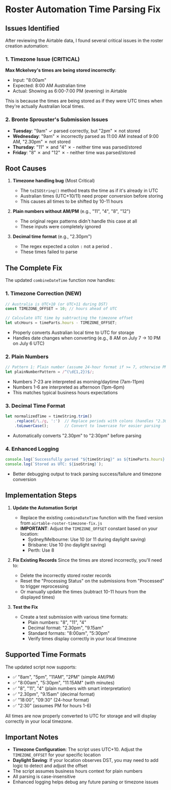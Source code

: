 # Roster Automation Time Parsing Fix

## Issues Identified

After reviewing the Airtable data, I found several critical issues in the roster creation automation:

### 1. Timezone Issue (CRITICAL)
**Max Mckelvey's times are being stored incorrectly**:
- Input: "8:00am" 
- Expected: 8:00 AM Australian time
- Actual: Showing as 6:00-7:00 PM (evening) in Airtable

This is because the times are being stored as if they were UTC times when they're actually Australian local times.

### 2. Bronte Sprouster's Submission Issues
- **Tuesday**: "9am" ✓ parsed correctly, but "2pm" ✗ not stored
- **Wednesday**: "9am" ✗ incorrectly parsed as 11:00 AM instead of 9:00 AM, "2.30pm" ✗ not stored  
- **Thursday**: "11" ✗ and "4" ✗ - neither time was parsed/stored
- **Friday**: "8" ✗ and "12" ✗ - neither time was parsed/stored

## Root Causes

1. **Timezone handling bug** (Most Critical)
   - The `toISOString()` method treats the time as if it's already in UTC
   - Australian times (UTC+10/11) need proper conversion before storing
   - This causes all times to be shifted by 10-11 hours

2. **Plain numbers without AM/PM** (e.g., "11", "4", "8", "12")
   - The original regex patterns didn't handle this case at all
   - These inputs were completely ignored

3. **Decimal time format** (e.g., "2.30pm")
   - The regex expected a colon `:` not a period `.`
   - These times failed to parse

## The Complete Fix

The updated `combineDateTime` function now handles:

### 1. Timezone Correction (NEW)
```javascript
// Australia is UTC+10 (or UTC+11 during DST)
const TIMEZONE_OFFSET = 10; // hours ahead of UTC

// Calculate UTC time by subtracting the timezone offset
let utcHours = timeParts.hours - TIMEZONE_OFFSET;
```
- Properly converts Australian local time to UTC for storage
- Handles date changes when converting (e.g., 8 AM on July 7 → 10 PM on July 6 UTC)

### 2. Plain Numbers
```javascript
// Pattern 1: Plain number (assume 24-hour format if >= 7, otherwise PM if <= 6)
let plainNumberPattern = /^(\d{1,2})$/;
```
- Numbers 7-23 are interpreted as morning/daytime (7am-11pm)
- Numbers 1-6 are interpreted as afternoon (1pm-6pm)
- This matches typical business hours expectations

### 3. Decimal Time Format
```javascript
let normalizedTime = timeString.trim()
    .replace(/\./g, ':')  // Replace periods with colons (handles "2.30pm" → "2:30pm")
    .toLowerCase();       // Convert to lowercase for easier parsing
```
- Automatically converts "2.30pm" to "2:30pm" before parsing

### 4. Enhanced Logging
```javascript
console.log(`Successfully parsed "${timeString}" as ${timeParts.hours}:${timeParts.minutes.toString().padStart(2, '0')} local time`);
console.log(`Stored as UTC: ${isoString}`);
```
- Better debugging output to track parsing success/failure and timezone conversion

## Implementation Steps

1. **Update the Automation Script**
   - Replace the existing `combineDateTime` function with the fixed version from `airtable-roster-timezone-fix.js`
   - **IMPORTANT**: Adjust the `TIMEZONE_OFFSET` constant based on your location:
     - Sydney/Melbourne: Use 10 (or 11 during daylight saving)
     - Brisbane: Use 10 (no daylight saving)
     - Perth: Use 8

2. **Fix Existing Records**
   Since the times are stored incorrectly, you'll need to:
   - Delete the incorrectly stored roster records
   - Reset the "Processing Status" on the submissions from "Processed" to trigger reprocessing
   - Or manually update the times (subtract 10-11 hours from the displayed times)

3. **Test the Fix**
   - Create a test submission with various time formats:
     - Plain numbers: "8", "11", "4"
     - Decimal format: "2.30pm", "9.15am"
     - Standard formats: "8:00am", "5:30pm"
     - Verify times display correctly in your local timezone

## Supported Time Formats

The updated script now supports:
- ✅ "8am", "5pm", "11AM", "2PM" (simple AM/PM)
- ✅ "8:00am", "5:30pm", "11:15AM" (with minutes)
- ✅ "8", "11", "4" (plain numbers with smart interpretation)
- ✅ "2.30pm", "9.15am" (decimal format)
- ✅ "18:00", "09:30" (24-hour format)
- ✅ "2:30" (assumes PM for hours 1-6)

All times are now properly converted to UTC for storage and will display correctly in your local timezone.

## Important Notes

- **Timezone Configuration**: The script uses UTC+10. Adjust the `TIMEZONE_OFFSET` for your specific location
- **Daylight Saving**: If your location observes DST, you may need to add logic to detect and adjust the offset
- The script assumes business hours context for plain numbers
- All parsing is case-insensitive
- Enhanced logging helps debug any future parsing or timezone issues 
